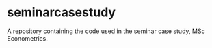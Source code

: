 # seminarcasestudy
A repository containing the code used in the seminar case study, MSc Econometrics. 
